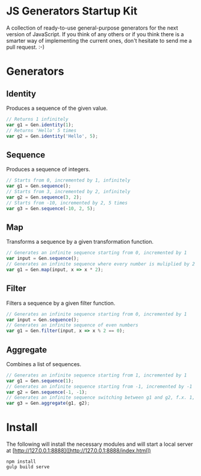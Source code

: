 # JS Generators Startup Kit
A collection of ready-to-use general-purpose generators for the next version of JavaScript. If you think of any others or if you think there is a smarter way of implementing the current ones, don't hesitate to send me a pull request. :-)

# Generators
## Identity
Produces a sequence of the given value.

```javascript
// Returns 1 infinitely
var g1 = Gen.identity(1);
// Returns 'Hello' 5 times
var g2 = Gen.identity('Hello', 5);
```

## Sequence
Produces a sequence of integers.

```javascript
// Starts from 0, incremented by 1, infinitely
var g1 = Gen.sequence();
// Starts from 3, incremented by 2, infinitely
var g2 = Gen.sequence(3, 2);
// Starts from -10, incremented by 2, 5 times
var g3 = Gen.sequence(-10, 2, 5);
```

## Map
Transforms a sequence by a given transformation function.

```javascript
// Generates an infinite sequence starting from 0, incremented by 1
var input = Gen.sequence();
// Generates an infinite sequence where every number is muliplied by 2
var g1 = Gen.map(input, x => x * 2);
```

## Filter
Filters a sequence by a given filter function.

```javascript
// Generates an infinite sequence starting from 0, incremented by 1
var input = Gen.sequence();
// Generates an infinite sequence of even numbers
var g1 = Gen.filter(input, x => x % 2 == 0);
```

## Aggregate
Combines a list of sequences.

```javascript
// Generates an infinite sequence starting from 1, incremented by 1
var g1 = Gen.sequence(1);
// Generates an infinite sequence starting from -1, incremented by -1
var g2 = Gen.sequence(-1, -1);
// Generates an infinite sequence switching between g1 and g2, f.x. 1, -1, 2, -2, ...
var g3 = Gen.aggregate(g1, g2);
```

# Install
The following will install the necessary modules and will start a local server at [http://127.0.0.1:8888]([http://127.0.0.1:8888/index.html])

```
npm install
gulp build serve
```
